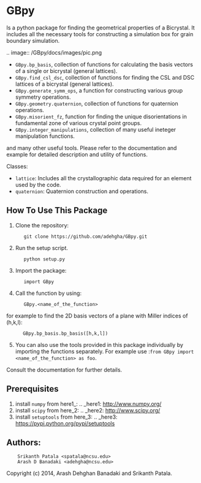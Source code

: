 GBpy
======================
Is a python package for finding the geometrical properties of
a Bicrystal. It includes all the necessary tools for constructing a simulation box
for grain boundary simulation.

.. image:: /GBpy/docs/images/pic.png

- `GBpy.bp_basis`, collection of functions for calculating the basis vectors of a single or bicrystal (general lattices).
- `GBpy.find_csl_dsc`, collection of functions for finding the CSL and DSC lattices of a bicrystal (general lattices).
- `GBpy.generate_symm_ops`, a function for constructing various group symmetry operations.
- `GBpy.geometry.quaternion`, collection of functions for quaternion operations.
- `GBpy.misorient_fz`, function for finding the unique disorientations in fundamental zone of various crystal point groups.
- `GBpy.integer_manipulations`, collection of many useful ineteger manipulation functions.

and many other useful tools. Please refer to the documentation and example for detailed description and utility of functions.

Classes:

- `lattice`: Includes all the crystallographic data required for an element used by the code.
- `quaternion`: Quaternion construction and operations.


How To Use This Package
----------------------

1. Clone the repository:

          git clone https://github.com/adehgha/GBpy.git

2. Run the setup script.	

          python setup.py
          
3. Import the package: 

          import GBpy
          
4. Call the function by using:

          GBpy.<name_of_the_function>
for example to find the 2D basis vectors of a plane with Miller indices of (h,k,l):

          GBpy.bp_basis.bp_basis([h,k,l])

5. You can also use the tools provided in this package individually by importing the functions separately. For example use :``from GBpy import <name_of_the_function> as foo``.

Consult the documentation for further details.

Prerequisites
----------------------

1. install `numpy` from here1_:
.. _here1: http://www.numpy.org/
2. install `scipy` from here_2:
.. _here2: http://www.scipy.org/
3. install `setuptools` from here_3:
.. _here3: https://pypi.python.org/pypi/setuptools


Authors:
----------------------
        Srikanth Patala <spatala@ncsu.edu>
        Arash D Banadaki <adehgha@ncsu.edu>
        
Copyright (c) 2014,  Arash Dehghan Banadaki and Srikanth Patala.
